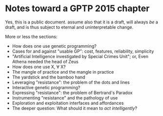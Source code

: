 # Notes toward a GPTP 2015 chapter

Yes, this is a public document. assume also that it is a draft, will always _be_ a draft, and is thus subject to eternal and uninterpretable change.

More or less the sections:

- How does one use genetic programming?
- Cases for and against "usable GP": cost, features, reliability, simplicity
- "Artificial Intelligence investigated by Special Crimes Unit"; or, Even Athena needed the head of Zeus
- How does one use X, ∀ X?
- The mangle of practice and the mangle in practice
- The yardstick and the bamboo hand
- Leveraging "resistance": the problem of the dots and lines
- Interactive genetic programming?
- Expressing "resistance": the problem of Bertrand's Paradox
- Instrumenting "resistance" and the pathology of use
- Exploration and exploitation interfaces and affordances
- The deeper question: What should it mean to _act intelligently_?